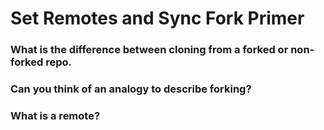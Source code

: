 # Set Remotes and Sync Fork Primer 

<!-- Answer the following reflection questions -->

### What is the difference between cloning from a forked or non-forked repo.



### Can you think of an analogy to describe forking?



### What is a remote?


